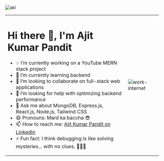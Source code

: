 ![akl](https://github.com/user-attachments/assets/1f7fb17a-8b46-4296-b5a4-bc33159c635c)


<table >
  <tr >
    <td>
      <h1>Hi there 👋, I'm Ajit Kumar Pandit</h1>
      <ul>
        <li>💡 I’m currently working on a YouTube MERN stack project</li>
        <li>🌱 I’m currently learning backend</li>
        <li>🤝 I’m looking to collaborate on full-stack web applications</li>
        <li>🤔 I’m looking for help with optimizing backend performance</li>
        <li>💬 Ask me about MongoDB, Express.js, React.js, Node.js, Tailwind CSS</li>
        <li>😄 Pronouns: Mard ka baccha 😎</li>
        <li>📫 How to reach me: <a href="https://www.linkedin.com/in/ajit-kumar-pandit-25b737245/" target="_blank">Ajit Kumar Pandit on LinkedIn</a></li>
        <li>⚡ Fun fact: I think debugging is like solving mysteries... with no clues. 🕵️‍♂️😂</li
      </ul>
    </td >
    <td style="border: none;">
    <img src="https://i.ibb.co/q1LvF5R/work-internet.gif" alt="work-internet" border="0">
    </td>
  </tr>
</table>


